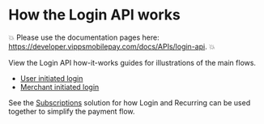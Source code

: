 <!-- START_METADATA
---
title: How the Login API works
sidebar_label: How it works
sidebar_position: 1
description: View the Login API how-it-works guides for illustrations of the main flows.
pagination_next: null
pagination_prev: null
---
END_METADATA -->

# How the Login API works

<!-- START_COMMENT -->
💥 Please use the documentation pages here: <https://developer.vippsmobilepay.com/docs/APIs/login-api>. 💥
<!-- END_COMMENT -->

View the Login API how-it-works guides for illustrations of the main flows.

* [User initiated login](user-initiated-login-howitworks.md)
* [Merchant initiated login](merchant-initiated-login-howitworks.md)

See the [Subscriptions](https://developer.vippsmobilepay.com/docs/solutions/recurring-and-login) solution for how Login and Recurring can be used together to simplify the payment flow.
